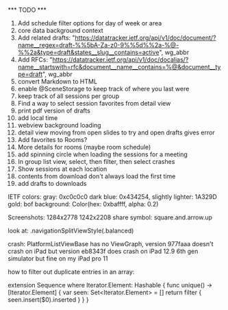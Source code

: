 *** TODO ***

1. Add schedule filter options for day of week or area
2. core data background context
3. Add related drafts: "https://datatracker.ietf.org/api/v1/doc/document/?name__regex=draft-%%5bA-Za-z0-9%%5d%%2a-%@-%%2a&type=draft&states__slug__contains=active", wg_abbr
4. Add RFCs: "https://datatracker.ietf.org/api/v1/doc/docalias/?name__startswith=rfc&document__name__contains=%@&document__type=draft", wg_abbr
5. convert Markdown to HTML
6. enable @SceneStorage to keep track of where you last were
7. keep track of all sessions per group
8. Find a way to select session favorites from detail view
9. print pdf version of drafts
10. add local time
11. webview background loading
12. detail view moving from open slides to try and open drafts gives error
13. Add favorites to Rooms?
14. More details for rooms (maybe room schedule)
15. add spinning circle when loading the sessions for a meeting
16. In group list view, select, then filter, then select crashes
17. Show sessions at each location
18. contents from download don't always load the first time
19. add drafts to downloads

IETF colors:
	gray: 0xc0c0c0
	dark blue: 0x434254, slightly lighter: 1A329D
	gold: 
	bof background: Color(hex: 0xbaffff, alpha: 0.2)

Screenshots:
	1284x2778
	1242x2208
share symbol: square.and.arrow.up

look at: .navigationSplitViewStyle(.balanced)

crash: PlatformListViewBase has no ViewGraph, version 977faaa doesn't crash on iPad but version eb8343f does crash on iPad 12.9 6th gen simulator but fine on my iPad pro 11 

how to filter out duplicate entries in an array:

extension Sequence where Iterator.Element: Hashable {
    func unique() -> [Iterator.Element] {
        var seen: Set<Iterator.Element> = []
        return filter { seen.insert($0).inserted }
    }
}
